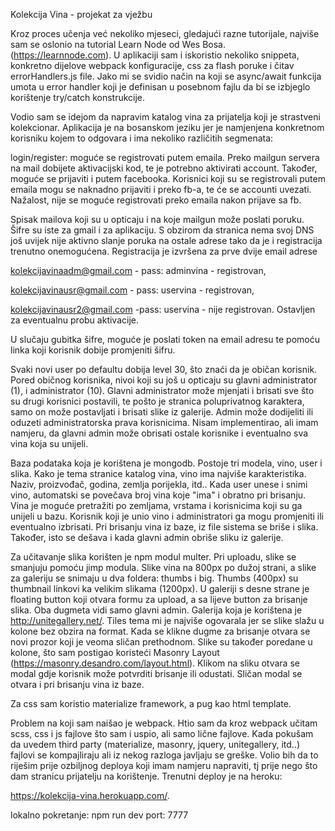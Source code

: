 Kolekcija Vina - projekat za vježbu 

Kroz proces učenja već nekoliko mjeseci, gledajući razne tutorijale, najviše sam se oslonio na tutorial Learn Node od Wes Bosa. (https://learnnode.com). U aplikaciji sam i iskoristio nekoliko snippeta, konkretno dijelove webpack konfiguracije, css za flash poruke i čitav errorHandlers.js file. Jako mi se svidio način na koji se async/await funkcija umota u error handler koji je definisan u posebnom fajlu da bi se izbjeglo korištenje try/catch konstrukcije.

Vodio sam se idejom da napravim katalog vina za prijatelja koji je strastveni kolekcionar. Aplikacija je na bosanskom jeziku jer je namjenjena konkretnom korisniku kojem to odgovara i ima nekoliko različitih segmenata:

login/register: moguće se registrovati putem emaila. Preko mailgun servera na mail dobijete aktivacijski kod, te je potrebno aktivirati account. Također, moguće se prijaviti i putem facebooka. Korisnici koji su se registrovali putem emaila mogu se naknadno prijaviti i preko fb-a, te će se accounti uvezati. Nažalost, nije se moguće registrovati preko emaila nakon prijave sa fb.

Spisak mailova koji su u opticaju i na koje mailgun može poslati poruku. 
Šifre su iste za gmail i za aplikaciju.
S obzirom da stranica nema svoj DNS još uvijek nije aktivno slanje poruka na ostale adrese tako da je i registracija trenutno onemogućena. Registracija je izvršena za prve dvije email adrese

kolekcijavinaadm@gmail.com - pass: adminvina - registrovan,

kolekcijavinausr@gmail.com - pass: uservina - registrovan,

kolekcijavinausr2@gmail.com -pass: uservina - nije registrovan. Ostavljen za eventualnu probu aktivacije.

U slučaju gubitka šifre, moguće je poslati token na email adresu te pomoću linka koji korisnik dobije promjeniti šifru.

Svaki novi user po defaultu dobija level 30, što znaći da je običan korisnik. Pored običnog korisnika, nivoi koji su još u opticaju su glavni administrator (1), i administrator (10). Glavni administrator može mjenjati i brisati sve što su drugi korisnici postavili, te pošto je stranica poluprivatnog karaktera, samo on može postavljati i brisati slike iz galerije. Admin može dodijeliti ili oduzeti administratorska prava korisnicima. Nisam implementirao, ali imam namjeru, da glavni admin može obrisati ostale korisnike i eventualno sva vina koja su unijeli.

Baza podataka koja je korištena je mongodb. Postoje tri modela, vino, user i slika. Kako je tema stranice katalog vina, vino ima najviše karakteristika. Naziv, proizvođač, godina, zemlja porijekla, itd.. Kada user unese i snimi vino, automatski se povečava broj vina koje "ima" i obratno pri brisanju. Vina je moguće pretražiti po zemljama, vrstama i korisnicima koji su ga unijeli u bazu. Korisnik koji je unio vino i administratori ga mogu promjeniti ili eventualno izbrisati. Pri brisanju vina iz baze, iz file sistema se briše i slika. Također, isto se dešava i kada glavni admin obriše sliku iz galerije. 

Za učitavanje slika korišten je npm modul multer. Pri uploadu, slike se smanjuju pomoću jimp modula. Slike vina na 800px po dužoj strani, a slike za galeriju se snimaju u dva foldera: thumbs i big. Thumbs (400px) su thumbnail linkovi ka velikim slikama (1200px). U galeriji s desne strane je floating button koji otvara formu za upload, a sa lijeve button za brisanje slika. Oba dugmeta vidi samo glavni admin. Galerija koja je korištena je http://unitegallery.net/. Tiles tema mi je najviše ogovarala jer se slike slažu u kolone bez obzira na format. Kada se klikne dugme za brisanje otvara se novi prozor koji je veoma sličan prethodnom. Slike su također poredane u kolone, što sam postigao koristeći Masonry Layout (https://masonry.desandro.com/layout.html). Klikom na sliku otvara se modal gdje korisnik može potvrditi brisanje ili odustati. Sličan modal se otvara i pri brisanju vina iz baze.

Za css sam koristio materialize framework, a pug kao html template.

Problem na koji sam naišao je webpack. Htio sam da kroz webpack učitam scss, css i js fajlove što sam i uspio, ali samo lične fajlove. Kada pokušam da uvedem third party (materialize, masonry, jquery, unitegallery, itd..) fajlovi se kompajliraju ali iz nekog razloga javljaju se greške. Volio bih da to riješim prije ozbiljnog deploya koji imam namjeru napraviti, tj prije nego što dam stranicu prijatelju na korištenje. Trenutni deploy je na heroku: 

https://kolekcija-vina.herokuapp.com/.

lokalno pokretanje: npm run dev
port: 7777




